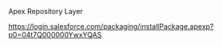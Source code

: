 Apex Repository Layer

https://login.salesforce.com/packaging/installPackage.apexp?p0=04t7Q000000YwxYQAS
